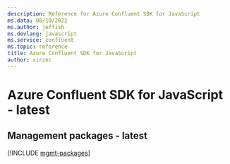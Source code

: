 ```yaml
---
description: Reference for Azure Confluent SDK for JavaScript
ms.data: 08/10/2022
ms.author: jeffish
ms.devlang: javascript
ms.service: confluent
ms.topic: reference
title: Azure Confluent SDK for JavaScript
author: xirzec
---
```

# Azure Confluent SDK for JavaScript - latest

## Management packages - latest
[!INCLUDE [mgmt-packages](confluent-mgmt-index.md)]